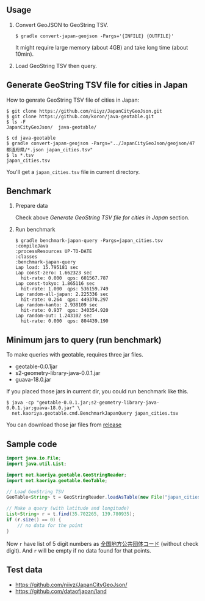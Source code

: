 ## Usage

1.  Convert GeoJSON to GeoString TSV.

        $ gradle convert-japan-geojson -Pargs='{INFILE} {OUTFILE}'

    It might require large memory (about 4GB) and take long time (about 10min).

2.  Load GeoString TSV then query.

## Generate GeoString TSV file for cities in Japan

How to genrate GeoString TSV file of cities in Japan:

```
$ git clone https://github.com/niiyz/JapanCityGeoJson.git
$ git clone https://github.com/koron/java-geotable.git
$ ls -F
JapanCityGeoJson/  java-geotable/

$ cd java-geotable
$ gradle convert-japan-geojson -Pargs="../JapanCityGeoJson/geojson/47都道府県/*.json japan_cities.tsv"
$ ls *.tsv
japan_cities.tsv
```

You'll get a `japan_cities.tsv` file in current directory.

## Benchmark

1.  Prepare data

    Check above *Generate GeoString TSV file for cities in Japan* section.

2.  Run benchmark

    ```
    $ gradle benchmark-japan-query -Pargs=japan_cities.tsv
    :compileJava
    :processResources UP-TO-DATE
    :classes
    :benchmark-japan-query
    Lap load: 15.795181 sec
    Lap const-zero: 1.662323 sec
      hit-rate: 0.000  qps: 601567.787
    Lap const-tokyo: 1.865116 sec
      hit-rate: 1.000  qps: 536159.749
    Lap random-all-japan: 2.225336 sec
      hit-rate: 0.264  qps: 449370.297
    Lap random-kanto: 2.938109 sec
      hit-rate: 0.937  qps: 340354.920
    Lap random-out: 1.243102 sec
      hit-rate: 0.000  qps: 804439.190
    ```

## Minimum jars to query (run benchmark)

To make queries with geotable, requires three jar files.

*   geotable-0.0.1jar
*   s2-geometry-library-java-0.0.1.jar
*   guava-18.0.jar

If you placed those jars in current dir, you could run benchmark like this.

    $ java -cp "geotable-0.0.1.jar;s2-geometry-library-java-0.0.1.jar;guava-18.0.jar" \
      net.kaoriya.geotable.cmd.BenchmarkJapanQuery japan_cities.tsv

You can download those jar files from [release][1]

## Sample code

```java
import java.io.File;
import java.util.List;

import net.kaoriya.geotable.GeoStringReader;
import net.kaoriya.geotable.GeoTable;

// Load GeoString TSV
GeoTable<String> t = GeoStringReader.loadAsTable(new File("japan_cities.tsv"));

// Make a query (with latitude and longitude)
List<String> r = t.find(35.702265, 139.780935);
if (r.size() == 0) {
    // no data for the point
}
```

Now `r` have list of 5 digit numbers as [全国地方公共団体コード][2] (without
check digit).  And `r` will be empty if no data found for that points.

## Test data

*   <https://github.com/niiyz/JapanCityGeoJson/>
*   <https://github.com/dataofjapan/land>

[1]:https://github.com/koron/java-geotable/releases/v0.0.1
[2]:http://www.soumu.go.jp/denshijiti/code.html
